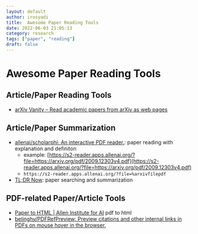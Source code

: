 ```yaml
---
layout: default
author: irosyadi
title:  Awesome Paper Reading Tools
date: 2022-06-03 21:05:13
category: research
tags: ["paper", "reading"]
draft: false
---
```


# Awesome Paper Reading Tools

## Article/Paper Reading Tools
- [arXiv Vanity – Read academic papers from arXiv as web pages](https://www.arxiv-vanity.com/)


## Article/Paper Summarization
- [allenai/scholarphi: An interactive PDF reader.](https://github.com/allenai/scholarphi): paper reading with explanation and definiton
    - example: [https://s2-reader.apps.allenai.org/?file=https://arxiv.org/pdf/2009.12303v4.pdf](https://s2-reader.apps.allenai.org/?file=https://arxiv.org/pdf/2009.12303v4.pdf)
    - `https://s2-reader.apps.allenai.org/?file=%arxivfilepdf`
- [TL;DR Now](https://tldrnow.com/): paper searching and summarization

## PDF-related Paper/Article Tools
- [Paper to HTML | Allen Institute for AI](https://papertohtml.org/) pdf to html
- [belinghy/PDFRefPreview: Preview citations and other internal links in PDFs on mouse hover in the browser.](https://github.com/belinghy/PDFRefPreview)
